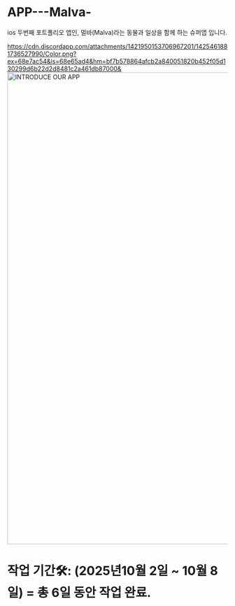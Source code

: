 # APP---Malva-
ios 두번째 포트폴리오 앱인, 멀바(Malva)라는 동물과 일상을 함께 하는 슈퍼앱 입니다.

https://cdn.discordapp.com/attachments/1421950153706967201/1425461881736527990/Color.png?ex=68e7ac54&is=68e65ad4&hm=bf7b578864afcb2a840051820b452f05d130299d6b22d2d8481c2a461db87000&
<img width="1920" height="1080" alt="INTRODUCE OUR APP" src="https://github.com/user-attachments/assets/b4cb76c7-569f-4ab1-9c7b-9f072406b03b" />
# 작업 기간🛠️: (2025년10월 2일 ~ 10월 8일) = 총 6일 동안 작업 완료.
